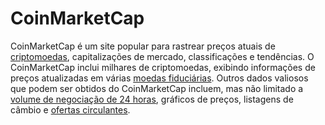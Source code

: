 # CoinMarketCap

CoinMarketCap é um site popular para rastrear preços atuais de [criptomoedas](Criptomoedas.md), capitalizações de mercado, classificações e tendências. O CoinMarketCap inclui milhares de criptomoedas, exibindo informações de preços atualizadas em várias [moedas fiduciárias](Moeda%20Fiduci%C3%A1ria.md). Outros dados valiosos que podem ser obtidos do CoinMarketCap incluem, mas não limitado a [volume de negociação de 24 horas](Volume%20de%20Criptomoedas.md), gráficos de preços, listagens de câmbio e [ofertas circulantes](Oferta%20Circulante.md).
